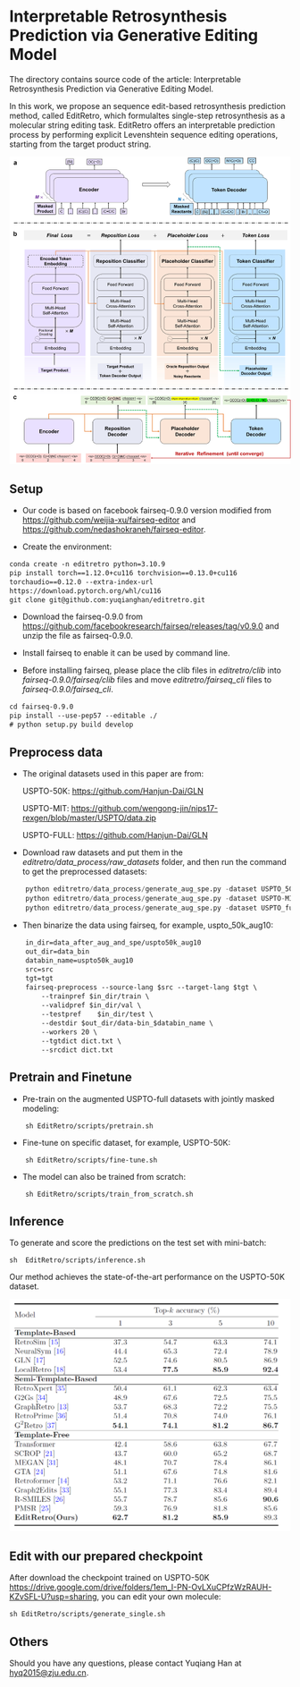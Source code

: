# Interpretable Retrosynthesis Prediction via Generative Editing Model 

The directory contains source code of the article: Interpretable Retrosynthesis Prediction via Generative Editing Model.

In this work, we propose an sequence edit-based retrosynthesis prediction method, called EditRetro, which formulaltes single-step retrosynthesis as a molecular string editing task. EditRetro offers an interpretable prediction process by performing explicit Levenshtein sequence editing operations, starting from the target product string. 
<div align=center>
<img src=model.jpg width="600px">
</div>

## Setup
- Our code is based on facebook fairseq-0.9.0 version modified from https://github.com/weijia-xu/fairseq-editor and https://github.com/nedashokraneh/fairseq-editor.

- Create the environment:

```
conda create -n editretro python=3.10.9
pip install torch==1.12.0+cu116 torchvision==0.13.0+cu116 torchaudio==0.12.0 --extra-index-url https://download.pytorch.org/whl/cu116
git clone git@github.com:yuqianghan/editretro.git
```

- Download the fairseq-0.9.0 from https://github.com/facebookresearch/fairseq/releases/tag/v0.9.0 and unzip the file as fairseq-0.9.0.

- Install fairseq to enable it can be used by command line.
  
- Before installing fairseq, please place the clib files in _editretro/clib_ into _fairseq-0.9.0/fairseq/clib_ files and move _editretro/fairseq_cli_ files to _fairseq-0.9.0/fairseq_cli_.

```
cd fairseq-0.9.0
pip install --use-pep57 --editable ./ 
# python setup.py build develop
```

## Preprocess data
- The original datasets used in this paper are from:

   USPTO-50K: https://github.com/Hanjun-Dai/GLN

   USPTO-MIT: https://github.com/wengong-jin/nips17-rexgen/blob/master/USPTO/data.zip

   USPTO-FULL: https://github.com/Hanjun-Dai/GLN

- Download raw datasets and put them in the _editretro/data_process/raw_datasets_ folder, and then run the command to get the preprocessed datasets:
```python
    python editretro/data_process/generate_aug_spe.py -dataset USPTO_50K -augmentation 20 -processes 8
    python editretro/data_process/generate_aug_spe.py -dataset USPTO-MIT -augmentation 5 -processes 8
    python editretro/data_process/generate_aug_spe.py -dataset USPTO_full -augmentation 5 -processes 8
```
- Then binarize the data using fairseq, for example, uspto_50k_aug10:
```shell
    in_dir=data_after_aug_and_spe/uspto50k_aug10
    out_dir=data_bin
    databin_name=uspto50k_aug10
    src=src
    tgt=tgt
    fairseq-preprocess --source-lang $src --target-lang $tgt \
        --trainpref $in_dir/train \
        --validpref $in_dir/val \
        --testpref    $in_dir/test \
        --destdir $out_dir/data-bin_$databin_name \
        --workers 20 \
        --tgtdict dict.txt \
        --srcdict dict.txt
```

## Pretrain and Finetune
- Pre-train on the augmented USPTO-full datasets with jointly masked modeling:
```shell
    sh EditRetro/scripts/pretrain.sh
```
- Fine-tune on specific dataset, for example, USPTO-50K:
```shell
    sh EditRetro/scripts/fine-tune.sh
```
- The model can also be trained from scratch:
```shell
    sh EditRetro/scripts/train_from_scratch.sh
```


## Inference
To generate and score the predictions on the test set with mini-batch:
```shell
sh  EditRetro/scripts/inference.sh
```
Our method achieves the state-of-the-art performance on the USPTO-50K dataset. 
<div align=center>
<img src=results.png width="600px">
</div>

## Edit with our prepared checkpoint
After download the checkpoint trained on USPTO-50K https://drive.google.com/drive/folders/1em_I-PN-OvLXuCPfzWzRAUH-KZvSFL-U?usp=sharing, you can edit your own molecule:
```shell
sh EditRetro/scripts/generate_single.sh
```


<!-- 
## Citation
```
@article{han2023editretro,
	title={Explainable and Diverse Retrosynthesis Prediction via Generative Editing Model},
	author={Han, Yuqiang et al.},
	journal={},
	year={2023}
}
``` -->

## Others
Should you have any questions, please contact Yuqiang Han at hyq2015@zju.edu.cn.

